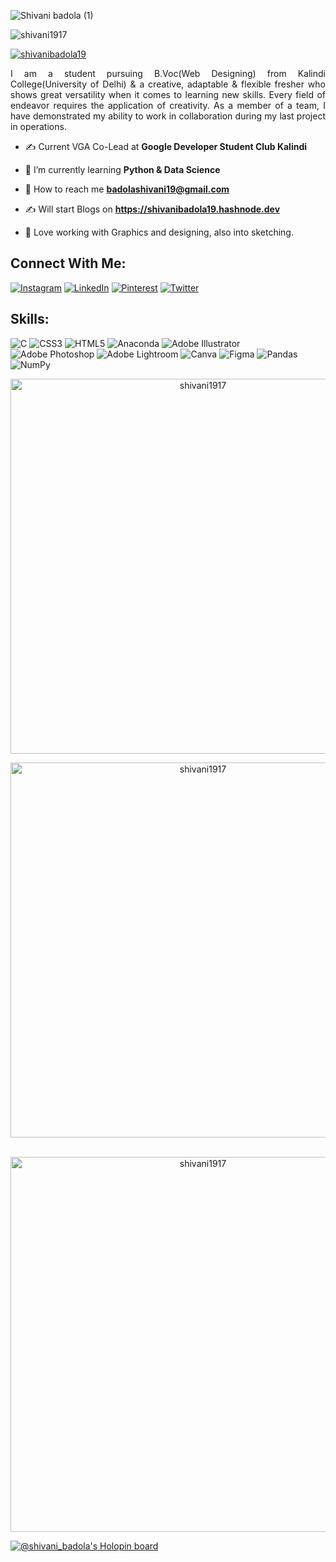 ![Shivani badola (1)](https://user-images.githubusercontent.com/79411680/208597041-2a3c2533-1093-4050-afb3-3a691af9fb79.png)

<p align="left"> <img src="https://komarev.com/ghpvc/?username=shivani1917&label=Profile%20views&color=0e75b6&style=flat" alt="shivani1917" /> </p>

<p align="left"> <a href="https://twitter.com/shivanibadola19" target="blank"><img src="https://img.shields.io/twitter/follow/shivanibadola19?logo=twitter&style=for-the-badge" alt="shivanibadola19" /></a> </p>

<p align="justify">I am a student pursuing B.Voc(Web Designing) from Kalindi College(University of Delhi) & a creative, adaptable & flexible fresher who shows great versatility when it comes to learning new skills. Every field of endeavor requires the application of creativity. As a member of a team, I have demonstrated my ability to work in collaboration during my last project in operations.</p>

- ✍️ Current VGA Co-Lead at **Google Developer Student Club Kalindi**

- 🌱 I’m currently learning **Python & Data Science**

- 📧 How to reach me **badolashivani19@gmail.com**

- ✍️ Will start Blogs on **https://shivanibadola19.hashnode.dev**

- 🐶 Love working with Graphics and designing, also into sketching.


## Connect With Me:
[![Instagram](https://img.shields.io/badge/Instagram-%23E4405F.svg?logo=Instagram&logoColor=white)](https://instagram.com/@shivani_badola19) [![LinkedIn](https://img.shields.io/badge/LinkedIn-%230077B5.svg?logo=linkedin&logoColor=white)](https://linkedin.com/in/linkedin.com/in/shivani-badola-659aba221) [![Pinterest](https://img.shields.io/badge/Pinterest-%23E60023.svg?logo=Pinterest&logoColor=white)](https://pinterest.com/@19badola) [![Twitter](https://img.shields.io/badge/Twitter-%231DA1F2.svg?logo=Twitter&logoColor=white)](https://twitter.com/@ShivaniBadola19) 

## Skills:
![C](https://img.shields.io/badge/c-%2300599C.svg?style=for-the-badge&logo=c&logoColor=white) ![CSS3](https://img.shields.io/badge/css3-%231572B6.svg?style=for-the-badge&logo=css3&logoColor=white) ![HTML5](https://img.shields.io/badge/html5-%23E34F26.svg?style=for-the-badge&logo=html5&logoColor=white) ![Anaconda](https://img.shields.io/badge/Anaconda-%2344A833.svg?style=for-the-badge&logo=anaconda&logoColor=white) ![Adobe Illustrator](https://img.shields.io/badge/adobeillustrator-%23FF9A00.svg?style=for-the-badge&logo=adobeillustrator&logoColor=white) ![Adobe Photoshop](https://img.shields.io/badge/adobephotoshop-%2331A8FF.svg?style=for-the-badge&logo=adobephotoshop&logoColor=white) ![Adobe Lightroom](https://img.shields.io/badge/Adobe%20Lightroom-31A8FF.svg?style=for-the-badge&logo=Adobe%20Lightroom&logoColor=white) ![Canva](https://img.shields.io/badge/Canva-%2300C4CC.svg?style=for-the-badge&logo=Canva&logoColor=white) 	![Figma](https://img.shields.io/badge/figma-%23F24E1E.svg?style=for-the-badge&logo=figma&logoColor=white) ![Pandas](https://img.shields.io/badge/pandas-%23150458.svg?style=for-the-badge&logo=pandas&logoColor=white) ![NumPy](https://img.shields.io/badge/numpy-%23013243.svg?style=for-the-badge&logo=numpy&logoColor=white)



<p align="center"><img align="center" width="600px" src="https://github-readme-stats.vercel.app/api/top-langs/?username=Shivani1917&theme=dark&hide_border=true&include_all_commits=false&count_private=false&layout=compact" alt="shivani1917" /></p>

<p align="center"><img align="center" width="600px" src="https://github-readme-stats.vercel.app/api?username=Shivani1917&theme=dark&hide_border=true&include_all_commits=false&count_private=false" alt="shivani1917" /></p>

<p align="center">&nbsp;<img align="center" width="600px" src="https://github-readme-streak-stats.herokuapp.com/?user=Shivani1917&theme=dark&hide_border=true" alt="shivani1917" /></p>

[![@shivani_badola's Holopin board](https://holopin.me/shivani_badola)](https://holopin.io/@shivani_badola)
